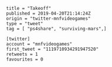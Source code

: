 ```
title = "Takeoff"
published = 2019-04-20T21:14:24Z
origin = "twitter-mnfvideogames"
type = "tweet"
tag = [ "ps4share", "surviving-mars",]

[twitter]
account = "mnfvideogames"
first_tweet = "1119710934291947520"
retweets = 1
favourites = 0
```

<p class='image'><img src='https://mnf.m17s.net/2019/04/20/D4oDKIuWsAAK8Y7.jpg' alt=''></p>


